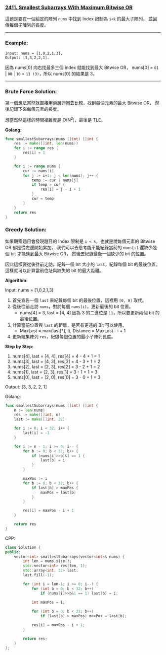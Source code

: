 ### [2411. Smallest Subarrays With Maximum Bitwise OR]

[2411. Smallest Subarrays With Maximum Bitwise OR]: https://leetcode.com/problems/smallest-subarrays-with-maximum-bitwise-or/

這題是要在一個給定的陣列 `nums` 中找到 Index 限制為 `i<k` 的最大子陣列，
並回傳每個子陣列的長度。 

---

### Example:
```plaintext
Input: nums = [1,0,2,1,3],
Output: [3,3,2,2,1].
```

因為 nums[0] 向右找最多三個 index 就能找到最大 Bitwise OR，
nums[0] = `01` | `00` | `10` = `11 (3)`，所以 nums[0] 的結果是 3。

---

### Brute Force Solution:

第一個想法當然就直接用兩層迴圈去比較，找到每個元素的最大 Bitwise OR，
然後記錄下來每個元素的長度。

想當然然這樣的時間複雜度是 O(N<sup>2</sup>)，最後是 TLE。

**Golang:**
```go
func smallestSubarrays(nums []int) []int {
    res := make([]int, len(nums))
    for i := range res {
        res[i] = 1
    }

    for i := range nums {
        cur := nums[i]
        for j := i+1; j < len(nums); j++ {
            temp := cur | nums[j]
            if temp > cur {
                res[i] = j - i + 1
            }
            cur = temp
        }
    }
    return res
}
```

### Greedy Solution:

如果觀察題目會發現題目的 Index 限制是 `i < k`，也就是說每個元素的 Bitwise OR 都是從左邊開始累加，
我們可以去思考能不能紀錄當前的 `nums[i]` 還缺少幾個 bit 才能達到最大 Bitwise OR，
然後去紀錄最後一個缺少的 bit 的位置。

因此這樣要從後往前走訪，記錄一個 Int 大小的 `last`，紀錄每個 bit 的最後位置，
這樣就可以計算當前位址與缺失的 bit 的最大距離。

**Algorithm:**

Input: nums = [1,0,2,1,3]

1. 首先宣告一個 `last` 來紀錄每個 bit 的最後位置，這裡用 `[0, 0]` 取代。
2. 從後往前走訪 `nums`，對於每個 `nums[i]`，更新最後的 bit 位置。
    -   nums[4] = 3, last = [4, 4] 因為 3 的二進位是 `11`，所以要更新兩個 bit 的最後位置。
3. 計算當前位置與 `last` 的距離，是否有更遠的 Bit 可以使用。
    -   MaxLast = max(last[*], i), Distance = MaxLast - i + 1
4. 更新結果陣列 `res`，紀錄每個位置的最小子陣列長度。

**Step by Step:**
1. nums[4], last = [4, 4], res[4] = 4 - 4 + 1 = 1
2. nums[3], last = [4, 3], res[3] = 4 - 3 + 1 = 2
3. nums[2], last = [2, 3], res[2] = 3 - 2 + 1 = 2
4. nums[1], last = [2, 3], res[1] = 3 - 1 + 1 = 3
5. nums[0], last = [2, 0], res[0] = 3 - 0 + 1 = 3

Output: [3, 3, 2, 2, 1]

Golang:
```go
func smallestSubarrays(nums []int) []int {
    n := len(nums)
    res := make([]int, n)
    last := make([]int, 32)

    for i := 0; i < 32; i++ {
        last[i] = -1
    }

    for i := n - 1; i >= 0; i-- {
        for b := 0; b < 32; b++ {
            if (nums[i]>>b)&1 == 1 {
                last[b] = i
            }
        }

        maxPos := i
        for b := 0; b < 32; b++ {
            if last[b] > maxPos {
                maxPos = last[b]
            }
        }

        res[i] = maxPos - i + 1
    }

    return res
}
```

CPP:
```cpp
class Solution {
public:
    vector<int> smallestSubarrays(vector<int>& nums) {
        int len = nums.size();
        std::vector<int> res(len, 1);
        std::array<int, 32> last;
        last.fill(-1);

        for (int i = len-1; i >= 0; i--) {
            for (int b = 0; b < 32; b++)
                if (nums[i]>>b&1 == 1) last[b] = i;

            int maxPos = i;
            
            for (int b = 0; b < 32; b++)
                if (last[b] > maxPos) maxPos = last[b];

            res[i] = maxPos - i + 1;
        }

        return res;
    }
};
```
